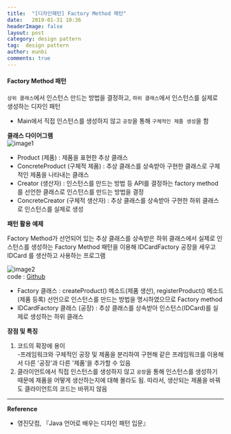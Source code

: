 ```yaml
---
title:  "[디자인패턴] Factory Method 패턴"
date:   2019-01-31 10:36
headerImage: false
layout: post
category: design pattern
tag:  design pattern
author: eunbi
comments: true
---
```



#### **Factory Method 패턴**  
`상위 클래스`에서 인스턴스 만드는 방법을 결정하고, `하위 클래스`에서 인스턴스를 실제로 생성하는 디자인 패턴  
- Main에서 직접 인스턴스를 생성하지 않고 `공장`을 통해 `구체적인 제품 생성`을 함  


**클래스 다이어그램**  
![image1](http://eun-bi.github.io/assets/images/posting/0131_1.PNG)  

- Product (제품) : 제품을 표현한 추상 클래스  
- ConcreteProduct (구체적 제품) : 추상 클래스를 상속받아 구현한 클래스로 구체적인 제품을 나타내는 클래스  
- Creator (생산자) : 인스턴스를 만드는 방법 등 API를 결정하는 factory method를 선언한 클래스로 인스턴스를 만드는 방법을 결정  
- ConcreteCreator (구체적 생산자) : 추상 클래스를 상속받아 구현한 하위 클래스로 인스턴스를 실제로 생성  

**패턴 활용 예제**  

Factory Method가 선언되어 있는 추상 클래스를 상속받은 하위 클래스에서 실제로 인스턴스를 생성하는 Factory Method 패턴을 이용해 IDCardFactory 공장을 세우고 IDCard 를 생산하고 사용하는 프로그램  

![image2](http://eun-bi.github.io/assets/images/posting/0131_2.PNG)  
code : [Github](https://github.com/eun-bi/java-design-patterns/tree/master/Factory-Method/src)  

- Factory 클래스 : createProduct() 메소드(제품 생산), registerProduct() 메소드 (제품 등록) 선언으로 인스턴스를 만드는 방법을 명시하였으므로 Factory method  
- IDCardFactory 클래스 (공장) : 추상 클래스를 상속받아 인스턴스(IDCard)를 실제로 생성하는 하위 클래스  

**장점 및 특징**  
1. 코드의 확장에 용이  
-프레임워크와 구체적인 공장 및 제품을 분리하여 구현해 같은 프레임워크를 이용해서 다른 '공장'과 다른 '제품'을 추가할 수 있음  
2. 클라이언트에서 직접 인스턴스를 생성하지 않고 `공장`을 통해 인스턴스를 생성하기 때문에 제품을 어떻게 생산하는지에 대해 몰라도 됨. 따라서, 생산되는 제품을 바꿔도 클라이언트의 코드는 바뀌지 않음  


---
**Reference**
- 영진닷컴, 『Java 언어로 배우는 디자인 패턴 입문』  
